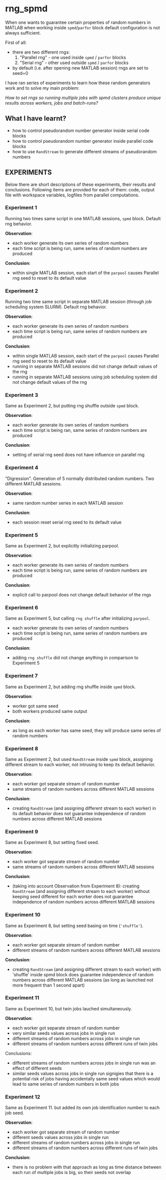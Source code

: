 # rng_spmd

When one wants to guarantee certain properties of random numbers in MATLAB when working inside `spmd`/`parfor` block
default configuration is not always sufficient.

First of all:
* there are two different rngs: 
  1. "Parallel rng" - one used inside `spmd` / `parfor` blocks 
  1. "Serial rng" - other used outside `spmd` / `parfor` blocks 
* by default (i.e. after opening new MATLAB session) rngs are set to seed=0 


I have ran series of experiments to learn how these random generators work and to solve my main problem:


*How to set rngs so running multiple jobs with spmd clusters produce unique results across workers, jobs and batch-runs?*

## What I have learnt? ##

  * how to control pseudorandom number generator inside serial code blocks
  * how to control pseudorandom number generator inside parallel code blocks
  * how to use `RandStream` to generate different streams of pseudorandom numbers


## EXPERIMENTS ##

Below there are short descriptions of these experiments, their results and conclusions.
Following items are provided for each of them: code, output file with workspace variables, logfiles from parallel computations.


### Experiment 1 ###
Running two times same script in one MATLAB sessions, `spmd` block. Default rng behavior.

**Observation**:
- each worker generate its own series of random numbers
- each time script is being run, same series of random numbers are produced

**Conclusion**:
- within single MATLAB session, each start of the `parpool` causes Parallel rng seed to reset to its default value


### Experiment 2 ###
Running two time same script in separate MATLAB session (through job scheduling system SLURM). Default rng behavior. 

**Observation**:
- each worker generate its own series of random numbers
- each time script is being run, same series of random numbers are produced

**Conclusion**:
- within single MATLAB session, each start of the `parpool` causes Parallel rng seed to reset to its default value
- running in separate MATLAB sessions did not change default values of the rng
- running in separate MATLAB sessions using job scheduling system did not change default values of the rng


### Experiment 3 ###
Same as Experiment 2, but putting rng shuffle outside `spmd` block.

**Observation**:
- each worker generate its own series of random numbers
- each time script is being ran, same series of random numbers are produced

**Conclusion**:
- setting of serial rng seed does not have influence on parallel rng


### Experiment 4 ###
"Digression". Generation of 5 normally distributed random numbers. Two different MATLAB sessions.

**Observation**:
- same random number series in each MATLAB session

**Conclusion**:
- each session reset serial rng seed to its default value


### Experiment 5 ###
Same as Experiment 2, but explicitly initializing parpool.

**Observation**:
- each worker generate its own series of random numbers
- each time script is being run, same series of random numbers are produced

**Conclusion**:
- explicit call to parpool does not change default behavior of the rngs


### Experiment 6 ###
Same as Experiment 5, but calling `rng shuffle` after initializing `parpool`.
- each worker generate its own series of random numbers
- each time script is being run, same series of random numbers are produced

**Conclusion**:
- adding `rng shuffle` did not change anything in comparison to Experiment 5


### Experiment 7 ###
Same as Experiment 2, but adding rng shuffle inside `spmd` block.

**Observation**:
- worker got same seed
- both workers produced same output

**Conclusion**:
- as long as each worker has same seed, they will produce same series of random numbers


### Experiment 8 ###
Same as Experiment 2, but used `RandStream` inside `spmd` block, assigning different stream to each worker, not intrusing to keep its default behavior.

**Observation**:
- each worker got separate stream of random number
- same streams of random numbers across different MATLAB sessions

**Conclusion**:
- creating `RandStream` (and assigning different stream to each worker) in its default behavior does not guarantee independence of random numbers across different MATLAB sessions


### Experiment 9 ###
Same as Experiment 8, but setting fixed seed. 

**Observation**:
- each worker got separate stream of random number
- same streams of random numbers across different MATLAB sessions

**Conclusion**:
- (taking into account Observation from Experiment 8): creating `RandStream` (and assigning different stream to each worker) without keeping seed different for each worker does not guarantee independence of random numbers across different MATLAB sessions

### Experiment 10 ###
Same as Experiment 8, but setting seed basing on time (`'shuffle'`).

**Observation**:
- each worker got separate stream of random number
- different streams of random numbers across different MATLAB sessions

**Conclusion**:
- creating `RandStream` (and assigning different stream to each worker) with 'shuffle' inside spmd block does guarantee independence of random numbers across different MATLAB sessions (as long as launched not more frequent than 1 second apart)

### Experiment 11 ###
Same as Experiment 10, but twin jobs lauched simultaneously.

**Observation**:
- each worker got separate stream of random number
- very similar seeds values across jobs in single run
- different streams of random numbers across jobs in single run
- different streams of random numbers across different runs of twin jobs
 
Conclusions:
- different streams of random numbers across jobs in single run was an effect of different seeds
- similar seeds values across jobs in single run signigies that there is a potential risk of jobs having accidentally same seed values which would lead to same series of random numbers in both jobs

### Experiment 12 ###
Same as Experiment 11. but added its own job identification number to each job seed.

**Observation**:
- each worker got separate stream of random number
- different seeds values across jobs in single run
- different streams of random numbers across jobs in single run
- different streams of random numbers across different runs of twin jobs
 
**Conclusion**:
- there is no problem with that approach as long as time distance between each run of multiple jobs is big, so their seeds not overlap
